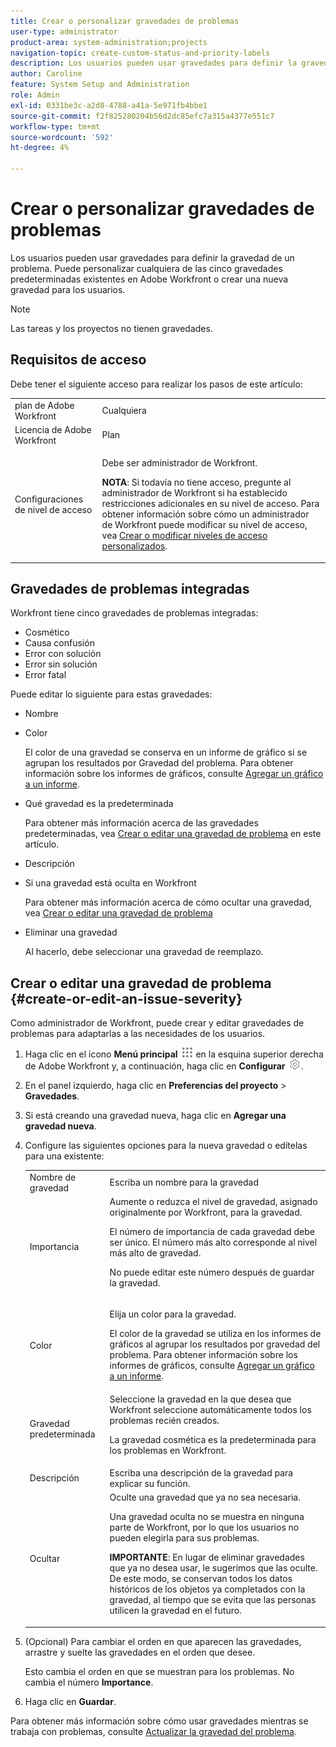 ```yaml
---
title: Crear o personalizar gravedades de problemas
user-type: administrator
product-area: system-administration;projects
navigation-topic: create-custom-status-and-priority-labels
description: Los usuarios pueden usar gravedades para definir la gravedad de un problema. Puede personalizar cualquiera de las cinco gravedades predeterminadas existentes en Adobe Workfront o crear una nueva gravedad para los usuarios.
author: Caroline
feature: System Setup and Administration
role: Admin
exl-id: 0331be3c-a2d8-4788-a41a-5e971fb4bbe1
source-git-commit: f2f825280204b56d2dc85efc7a315a4377e551c7
workflow-type: tm+mt
source-wordcount: '592'
ht-degree: 4%

---
```


# Crear o personalizar gravedades de problemas

<!--
DON'T DELETE, DRAFT OR HIDE THIS ARTICLE. IT IS LINKED TO THE PRODUCT, THROUGH THE CONTEXT SENSITIVE HELP LINKS.

Linked to Understanding Issue Severity.
-->

Los usuarios pueden usar gravedades para definir la gravedad de un problema. Puede personalizar cualquiera de las cinco gravedades predeterminadas existentes en Adobe Workfront o crear una nueva gravedad para los usuarios.

>[!NOTE]
>
>Las tareas y los proyectos no tienen gravedades.

## Requisitos de acceso

Debe tener el siguiente acceso para realizar los pasos de este artículo:

<table style="table-layout:auto"> 
 <col> 
 <col> 
 <tbody> 
  <tr> 
   <td role="rowheader">plan de Adobe Workfront</td> 
   <td>Cualquiera</td> 
  </tr> 
  <tr> 
   <td role="rowheader">Licencia de Adobe Workfront</td> 
   <td>Plan</td> 
  </tr> 
  <tr> 
   <td role="rowheader">Configuraciones de nivel de acceso</td> 
   <td> <p>Debe ser administrador de Workfront.</p> <p><b>NOTA</b>: Si todavía no tiene acceso, pregunte al administrador de Workfront si ha establecido restricciones adicionales en su nivel de acceso. Para obtener información sobre cómo un administrador de Workfront puede modificar su nivel de acceso, vea <a href="../../../administration-and-setup/add-users/configure-and-grant-access/create-modify-access-levels.md" class="MCXref xref">Crear o modificar niveles de acceso personalizados</a>.</p> </td> 
  </tr> 
 </tbody> 
</table>

## Gravedades de problemas integradas

Workfront tiene cinco gravedades de problemas integradas:

* Cosmético
* Causa confusión
* Error con solución
* Error sin solución
* Error fatal

<p>Puede editar lo siguiente para estas gravedades:</p>

* Nombre
* Color

  El color de una gravedad se conserva en un informe de gráfico si se agrupan los resultados por Gravedad del problema. Para obtener información sobre los informes de gráficos, consulte [Agregar un gráfico a un informe](../../../reports-and-dashboards/reports/creating-and-managing-reports/add-chart-report.md).

* Qué gravedad es la predeterminada

  Para obtener más información acerca de las gravedades predeterminadas, vea [Crear o editar una gravedad de problema](#create-or-edit-an-issue-severity) en este artículo.
* Descripción
* Si una gravedad está oculta en Workfront

  Para obtener más información acerca de cómo ocultar una gravedad, vea [Crear o editar una gravedad de problema](#create-or-edit-an-issue-severity")

* Eliminar una gravedad

  Al hacerlo, debe seleccionar una gravedad de reemplazo.

## Crear o editar una gravedad de problema {#create-or-edit-an-issue-severity}

Como administrador de Workfront, puede crear y editar gravedades de problemas para adaptarlas a las necesidades de los usuarios.

1. Haga clic en el icono **Menú principal** ![](assets/main-menu-icon.png) en la esquina superior derecha de Adobe Workfront y, a continuación, haga clic en **Configurar** ![](assets/gear-icon-settings.png).

1. En el panel izquierdo, haga clic en **Preferencias del proyecto** > **Gravedades**.

1. Si está creando una gravedad nueva, haga clic en **Agregar una gravedad nueva**.
1. Configure las siguientes opciones para la nueva gravedad o edítelas para una existente:

   <table style="table-layout:auto"> 
    <col> 
    <col> 
    <tbody> 
     <tr> 
      <td role="rowheader">Nombre de gravedad</td> 
      <td>Escriba un nombre para la gravedad</td> 
     </tr> 
     <tr> 
      <td role="rowheader">Importancia</td> 
      <td>Aumente o reduzca el nivel de gravedad, asignado originalmente por Workfront, para la gravedad.
      <p>El número de importancia de cada gravedad debe ser único. El número más alto corresponde al nivel más alto de gravedad.</p> <p>No puede editar este número después de guardar la gravedad.</p> </td> 
     </tr> 
     <tr> 
      <td role="rowheader">Color</td> 
      <td> <p>Elija un color para la gravedad.</p> 
      <p>El color de la gravedad se utiliza en los informes de gráficos al agrupar los resultados por gravedad del problema. Para obtener información sobre los informes de gráficos, consulte <a href="../../../reports-and-dashboards/reports/creating-and-managing-reports/add-chart-report.md" class="MCXref xref">Agregar un gráfico a un informe</a>.</p> </td> 
     </tr> 
     <tr> 
      <td role="rowheader">Gravedad predeterminada</td> 
      <td>Seleccione la gravedad en la que desea que Workfront seleccione automáticamente todos los problemas recién creados.</p>
      <p>La gravedad cosmética es la predeterminada para los problemas en Workfront.</p></td> 
     </tr> 
     <tr> 
      <td role="rowheader">Descripción</td> 
      <td>Escriba una descripción de la gravedad para explicar su función.</td> 
     </tr> 
     <tr> 
      <td role="rowheader">Ocultar</td> 
      <td> Oculte una gravedad que ya no sea necesaria. 
      <p>Una gravedad oculta no se muestra en ninguna parte de Workfront, por lo que los usuarios no pueden elegirla para sus problemas.</p> 
      <p><b>IMPORTANTE</b>: En lugar de eliminar gravedades que ya no desea usar, le sugerimos que las oculte. De este modo, se conservan todos los datos históricos de los objetos ya completados con la gravedad, al tiempo que se evita que las personas utilicen la gravedad en el futuro.</p> </td> 
     </tr> 
    </tbody> 
   </table>

1. (Opcional) Para cambiar el orden en que aparecen las gravedades, arrastre y suelte las gravedades en el orden que desee.

   Esto cambia el orden en que se muestran para los problemas. No cambia el número **Importance**.

1. Haga clic en **Guardar**.

Para obtener más información sobre cómo usar gravedades mientras se trabaja con problemas, consulte [Actualizar la gravedad del problema](../../../manage-work/issues/issue-information/update-issue-severity.md).
